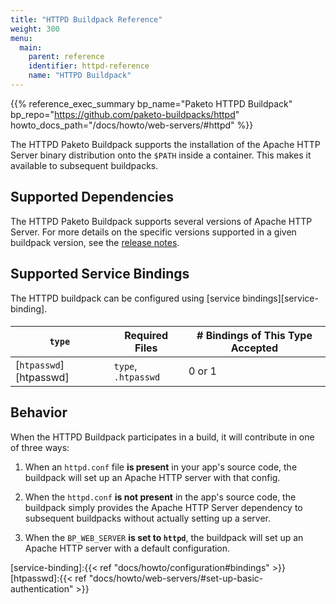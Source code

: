 ```yaml
---
title: "HTTPD Buildpack Reference"
weight: 300
menu:
  main:
    parent: reference
    identifier: httpd-reference
    name: "HTTPD Buildpack"
---
```


{{% reference_exec_summary bp_name="Paketo HTTPD Buildpack" bp_repo="https://github.com/paketo-buildpacks/httpd" howto_docs_path="/docs/howto/web-servers/#httpd" %}}

The HTTPD Paketo Buildpack supports the installation of the
Apache HTTP Server binary distribution
onto the `$PATH` inside a container. This makes it available to subsequent
buildpacks.

## Supported Dependencies

The HTTPD Paketo Buildpack supports several versions of Apache HTTP Server.
For more details on the specific versions supported in a given buildpack
version, see the [release
notes](https://github.com/paketo-buildpacks/httpd/releases).

## Supported Service Bindings
The HTTPD buildpack can be configured using [service bindings][service-binding].
####
| `type`                 | Required Files      | # Bindings of This Type Accepted |
|------------------------|---------------------|----------------------------------|
| [`htpasswd`][htpasswd] | `type`, `.htpasswd` | 0 or 1                           |

## Behavior
When the HTTPD Buildpack participates in a build, it will contribute in one of three ways:

1. When an `httpd.conf` file **is present** in your app's source code, the
   buildpack will set up an Apache HTTP server with that config.

1. When the `httpd.conf` **is not present** in the app's source code, the
   buildpack simply provides the Apache HTTP Server dependency to subsequent
   buildpacks without actually setting up a server.

1. When the `BP_WEB_SERVER` **is set to `httpd`**, the buildpack will set up an
   Apache HTTP server with a default configuration.

<!-- References -->
[service-binding]:{{< ref "docs/howto/configuration#bindings" >}}
[htpasswd]:{{< ref "docs/howto/web-servers/#set-up-basic-authentication" >}}
